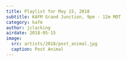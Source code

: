 ```yaml
---
title: Playlist for May 15, 2018
subtitle: KAFM Grand Junction, 9pm - 12m MDT
category: kafm
author: jclacking
airdate: 2018-05-15
image:
  src: artists/2018/post_animal.jpg
  caption: Post Animal
---
```

